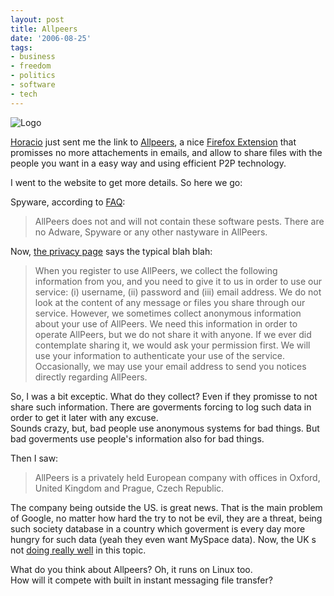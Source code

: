 ```yaml
---
layout: post
title: Allpeers
date: '2006-08-25'
tags:
- business
- freedom
- politics
- software
- tech
---
```


![Logo][7]

[Horacio][6] just sent me the link to [Allpeers][1], a nice [Firefox Extension][2] that promisses no more attachements in emails, and allow to share files with the people you want in a easy way and using efficient P2P technology.

I went to the website to get more details. So here we go:

Spyware, according to [FAQ][3]:  
> AllPeers does not and will not contain these software pests. There are no Adware, Spyware or any other nastyware in AllPeers.

Now, [the privacy page][4] says the typical blah blah:

> When you register to use AllPeers, we collect the following information from you, and you need to give it to us in order to use our service: (i) username, (ii) password and (iii) email address. We do not look at the content of any message or files you share through our service. However, we sometimes collect anonymous information about your use of AllPeers. We need this information in order to operate AllPeers, but we do not share it with anyone. If we ever did contemplate sharing it, we would ask your permission first. We will use your information to authenticate your use of the service. Occasionally, we may use your email address to send you notices directly regarding AllPeers.

So, I was a bit exceptic. What do they collect? Even if they promisse to not share such information. There are goverments forcing to log such data in order to get it later with any excuse.  
Sounds crazy, but, bad people use anonymous systems for bad things. But bad goverments use people's information also for bad things.

Then I saw:  
> AllPeers is a privately held European company with offices in Oxford, United Kingdom and Prague, Czech Republic.

The company being outside the US. is great news. That is the main problem of Google, no matter how hard the try to not be evil, they are a threat, being such society database in a country which goverment is every day more hungry for such data (yeah they even want MySpace data). Now, the UK s not [doing really well][5] in this topic.

What do you think about Allpeers? Oh, it runs on Linux too.  
How will it compete with built in instant messaging file transfer?

[1]: http://www.allpeers.com  
[2]: https://addons.mozilla.org/firefox/3234/  
[3]: http://www.allpeers.com/faq.php  
[4]: http://www.allpeers.com/privacy  
[5]: http://www.theregister.co.uk/2006/05/19/ripa_enforcement  
[6]: http://hrcn.wordpress.com/  
[7]: http://www.allpeers.com/img/logo.png

